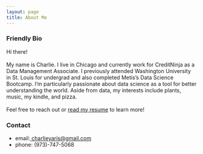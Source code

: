 ```yaml
---
layout: page
title: About Me
---
```


<!-- {% include profile_photo/main.html %} -->

### Friendly Bio

Hi there!<br><br>My name is Charlie. I live in Chicago and currently work for CreditNinja as a Data Management Associate. I previously attended Washington University in St. Louis for undergrad and also completed Metis’s Data Science Bootcamp. I’m particularly passionate about data science as a tool for better understanding the world. Aside from data, my interests include plants, music, my kindle, and pizza.<br><br>Feel free to reach out or [read my resume](../resume/) to learn more!

### Contact

- email:[ charlieyaris@gmail.com](mailto:charlieyaris@gmail.com)
- phone: (973)-747-5068
